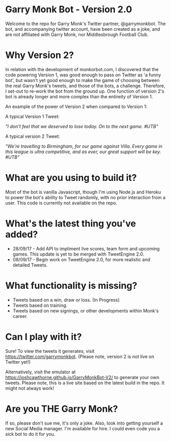 # Garry Monk Bot - Version 2.0

Welcome to the repo for Garry Monk's Twitter partner, @garrymonkbot. The bot, and accompanying twitter account, have been created as a joke, and are not affiliated with Garry Monk, nor Middlesbrough Football Club. 

# Why Version 2?

In relation with the development of monkorbot.com, I discovered that the code powering Version 1, was good enough to pass on Twitter as 'a funny bot', but wasn't yet good enough to make the game of choosing between the real Garry Monk's tweets, and those of the bots, a challenge. Therefore, I set-out to re-work the bot from the ground up. One function of version 2's bot is already longer and more complex than the entireity of Version 1.

An example of the power of Version 2 when compared to Version 1:

A typical Version 1 Tweet:

  *"I don't feel that we deserved to lose today. On to the next game. #UTB"*
  
A typical version 2 Tweet:

  *"We're travelling to Birmingham, for our game against Villa. Every game in this league is ultra competitive, and as ever, our great support will be key. #UTB"*

# What are you using to build it?

Most of the bot is vanilla Javascript, though I'm using Node.js and Heroku to power the bot's ability to Tweet randomly, with no prior interaction from a user. This code is currently not available on the repo.

# What's the latest thing you've added?

- 28/09/17 - Add API to impliment live scores, team form and upcoming games. This update is yet to be merged with TweetEngine 2.0.
- 08/09/17 - Begin work on TweetEngine 2.0, for more realistic and detailed Tweets.

# What functionality is missing?

- Tweets based on a win, draw or loss. (In Progress)
- Tweets based on training.
- Tweets based on new signings, or other developments within Monk's career.

# Can I play with it?

Sure! To view the tweets it generates, visit https://twitter.com/garrymonkbot. (Please note, version 2 is not live on Twitter yet!)

Alternatively, visit the emulator at https://joshcawthorne.github.io/GarryMonkBot-V2/ to generate your own tweets. Please note, this is a live site based on the latest build in the repo. It might not always work!

# Are you THE Garry Monk?

If so, please don't sue me, it's only a joke. Also, look into getting yourself a new Social Media manager. I'm available for hire. I could even code you a sick bot to do it for you.
